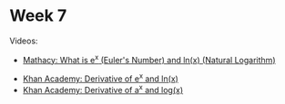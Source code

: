 # Week 7

Videos:
- [Mathacy: What is e<sup>x</sup> (Euler's Number) and ln(x) (Natural Logarithm)](https://youtube.com/watch?v=Q9puUgDc2BY)
<!---->
- [Khan Academy: Derivative of e<sup>x</sup> and ln(x)](https://khanacademy.org/math/ap-calculus-ab/ab-differentiation-1-new/ab-2-7/v/derivative-of-ex)
- [Khan Academy: Derivative of a<sup>x</sup> and log(x)](https://khanacademy.org/math/ap-calculus-ab/ab-differentiation-2-new/ab-3-1b/v/exponential-functions-differentiation-intro)


